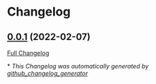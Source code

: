 # Changelog

## [0.0.1](https://github.com/T-Systems-MMS/terraform-azurerm-cosmosdb/tree/0.0.1) (2022-02-07)

[Full Changelog](https://github.com/T-Systems-MMS/terraform-azurerm-cosmosdb/compare/50119c5aa71ab4c2f65002ec9394f97126cd39fc...0.0.1)



\* *This Changelog was automatically generated by [github_changelog_generator](https://github.com/github-changelog-generator/github-changelog-generator)*
